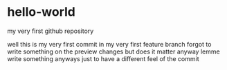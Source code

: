 # hello-world
my very first github repository

well this is my very first commit in my very first feature branch
forgot to write something on the preview changes but does it matter anyway 
lemme write something anyways just to have a different feel of the commit
